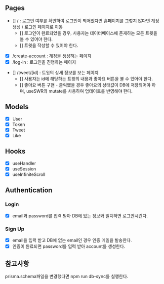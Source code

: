## Pages

- [] / : 로그인 여부를 확인하여 로그인이 되어있다면 홈페이지를 그렇지 않다면 계정 생성 / 로그인 페이지로 이동
  - [] 로그인이 완료되었을 경우, 사용자는 데이터베이스에 존재하는 모든 트윗을 볼 수 있어야 한다.
  - [] 트윗을 작성할 수 있어야 한다.
- [x] /create-account : 계정을 생성하는 페이지
- [x] /log-in : 로그인을 진행하는 페이지
- [] /tweet/[id] : 트윗의 상세 정보를 보는 페이지
  - [] 사용자는 id에 해당하는 트윗의 내용과 좋아요 버튼을 볼 수 있어야 한다.
  - [] 좋아요 버튼 구현 - 클릭했을 경우 좋아요의 상태값이 DB에 저장되어야 하며, useSWR의 mutate를 사용하여 업데이트를 반영해야 한다.

## Models

- [x] User
- [x] Token
- [x] Tweet
- [x] Like

## Hooks

- [x] useHandler
- [x] useSession
- [x] useInfiniteScroll

## Authentication

### Login

- [x] email과 password를 입력 받아 DB에 있는 정보와 일치하면 로그인시킨다.

### Sign Up

- [x] email을 입력 받고 DB에 없는 email인 경우 인증 메일을 발송한다.
- [x] 인증이 완료되면 password를 입력 받아 account를 생성한다.

## 참고사항

prisma.schema파일을 변경했다면 npm run db-sync를 실행한다.
